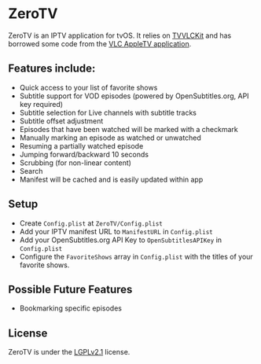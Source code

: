 # ZeroTV

ZeroTV is an IPTV application for tvOS. It relies on [TVVLCKit](https://code.videolan.org/videolan/VLCKit) and has borrowed some code from the [VLC AppleTV application](https://www.videolan.org/vlc/download-appletv.html).

## Features include:

* Quick access to your list of favorite shows
* Subtitle support for VOD episodes (powered by OpenSubtitles.org, API key required)
* Subtitle selection for Live channels with subtitle tracks
* Subtitle offset adjustment
* Episodes that have been watched will be marked with a checkmark
* Manually marking an episode as watched or unwatched
* Resuming a partially watched episode
* Jumping forward/backward 10 seconds
* Scrubbing (for non-linear content)
* Search
* Manifest will be cached and is easily updated within app

## Setup

* Create `Config.plist` at `ZeroTV/Config.plist`
* Add your IPTV manifest URL to `ManifestURL` in `Config.plist`
* Add your OpenSubtitles.org API Key to `OpenSubtitlesAPIKey` in `Config.plist`
* Configure the `FavoriteShows` array in `Config.plist` with the titles of your favorite shows.

## Possible Future Features

* Bookmarking specific episodes

## License

ZeroTV is under the [LGPLv2.1](https://opensource.org/licenses/LGPL-2.1) license.
